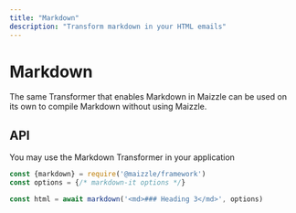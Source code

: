 ```yaml
---
title: "Markdown"
description: "Transform markdown in your HTML emails"
---
```


# Markdown

The same Transformer that enables Markdown in Maizzle can be used on its own to compile Markdown without using Maizzle.

## API

You may use the Markdown Transformer in your application


<code-sample title="app.js">

  ```js
  const {markdown} = require('@maizzle/framework')
  const options = {/* markdown-it options */}

  const html = await markdown('<md>### Heading 3</md>', options)
  ```

</code-sample>
